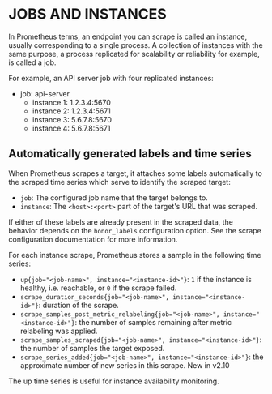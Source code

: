 # JOBS AND INSTANCES

In Prometheus terms, an endpoint you can scrape is called an instance, usually
corresponding to a single process. A collection of instances with the same
purpose, a process replicated for scalability or reliability for example, is
called a job.

For example, an API server job with four replicated instances:

- job: api-server
  - instance 1: 1.2.3.4:5670
  - instance 2: 1.2.3.4:5671
  - instance 3: 5.6.7.8:5670
  - instance 4: 5.6.7.8:5671

## Automatically generated labels and time series

When Prometheus scrapes a target, it attaches some labels automatically to the
scraped time series which serve to identify the scraped target:

- `job`: The configured job name that the target belongs to.
- `instance`: The `<host>:<port>` part of the target's URL that was scraped.

If either of these labels are already present in the scraped data, the behavior
depends on the `honor_labels` configuration option. See the scrape configuration
documentation for more information.

For each instance scrape, Prometheus stores a sample in the following time
series:

- `up{job="<job-name>", instance="<instance-id>"}`: `1` if the instance is
  healthy, i.e. reachable, or `0` if the scrape failed.
- `scrape_duration_seconds{job="<job-name>", instance="<instance-id>"}`:
  duration of the scrape.
- `scrape_samples_post_metric_relabeling{job="<job-name>",
  instance="<instance-id>"}`: the number of samples remaining after metric
  relabeling was applied.
- `scrape_samples_scraped{job="<job-name>", instance="<instance-id>"}`: the
  number of samples the target exposed.
- `scrape_series_added{job="<job-name>", instance="<instance-id>"}`: the
  approximate number of new series in this scrape. New in v2.10

The up time series is useful for instance availability monitoring.
